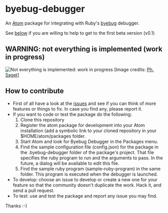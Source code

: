 # byebug-debugger

An [Atom](https://atom.io/) package for integrating with Ruby's [byebug](https://github.com/deivid-rodriguez/byebug) debugger.

See [below](#how-to-contribute) if you are willing to help to get to the first beta version (v0.1)

## WARNING: not everything is implemented (work in progress)

![Not everything is implemented: work in progress](https://upload.wikimedia.org/wikipedia/commons/2/28/Fresque-251-rue-jean-jaures3.jpg)
[Image credits: [Ph. Saget](https://commons.wikimedia.org/wiki/File%3AFresque-251-rue-jean-jaures3.jpg)]


## How to contribute

* First of all have a look at the [issues](https://github.com/izaera/atom-byebug/issues) and see if you can think of more features or things to fix. In case you find any, please report it.
* If you want to code or test the package do the following:
  1. Clone this repository
  2. Register the atom package for development into your Atom installation (add a symbolic link to your cloned repository in your $HOME/atom/packages folder.
  3. Start Atom and look for Byebug Debugger in the Packages menu.
  4. Find the sample configuration file (config.json) for the package in the .byebug-debugger folder of the package's project. That file specifies the ruby program to run and the arguments to pass. In the future, a dialog will be available to edit this file.
  5. Find the sample ruby program (sample-ruby-program) in the same folder. This program is executed when the debugger is launched.
* To develop: choose an issue to develop or create a new one for your feature so that the community doesn't duplicate the work. Hack it, and send a pull request.
* To test: use and test the package and report any issue you may find.

Thanks :-)
